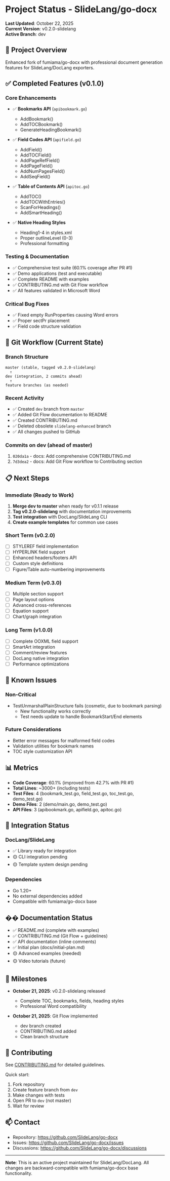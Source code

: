 # Project Status - SlideLang/go-docx

**Last Updated**: October 22, 2025  
**Current Version**: v0.2.0-slidelang  
**Active Branch**: dev

## 🎯 Project Overview

Enhanced fork of fumiama/go-docx with professional document generation features for SlideLang/DocLang exporters.

## ✅ Completed Features (v0.1.0)

### Core Enhancements
- ✅ **Bookmarks API** (`apibookmark.go`)
  - AddBookmark()
  - AddTOCBookmark()
  - GenerateHeadingBookmark()
  
- ✅ **Field Codes API** (`apifield.go`)
  - AddField()
  - AddTOCField()
  - AddPageRefField()
  - AddPageField()
  - AddNumPagesField()
  - AddSeqField()
  
- ✅ **Table of Contents API** (`apitoc.go`)
  - AddTOC()
  - AddTOCWithEntries()
  - ScanForHeadings()
  - AddSmartHeading()
  
- ✅ **Native Heading Styles**
  - Heading1-4 in styles.xml
  - Proper outlineLevel (0-3)
  - Professional formatting

### Testing & Documentation
- ✅ Comprehensive test suite (60.1% coverage after PR #1)
- ✅ Demo applications (test and executable)
- ✅ Complete README with examples
- ✅ CONTRIBUTING.md with Git Flow workflow
- ✅ All features validated in Microsoft Word

### Critical Bug Fixes
- ✅ Fixed empty RunProperties causing Word errors
- ✅ Proper sectPr placement
- ✅ Field code structure validation

## 🔄 Git Workflow (Current State)

### Branch Structure
```
master (stable, tagged v0.2.0-slidelang)
  ↑
dev (integration, 2 commits ahead)
  ↑
feature branches (as needed)
```

### Recent Activity
- ✅ Created `dev` branch from `master`
- ✅ Added Git Flow documentation to README
- ✅ Created CONTRIBUTING.md
- ✅ Deleted obsolete `slidelang-enhanced` branch
- ✅ All changes pushed to GitHub

### Commits on dev (ahead of master)
1. `020da1a` - docs: Add comprehensive CONTRIBUTING.md
2. `7d3dea2` - docs: Add Git Flow workflow to Contributing section

## 📋 Next Steps

### Immediate (Ready to Work)
1. **Merge dev to master** when ready for v0.1.1 release
2. **Tag v0.2.0-slidelang** with documentation improvements
3. **Test integration** with DocLang/SlideLang CLI
4. **Create example templates** for common use cases

### Short Term (v0.2.0)
- [ ] STYLEREF field implementation
- [ ] HYPERLINK field support
- [ ] Enhanced headers/footers API
- [ ] Custom style definitions
- [ ] Figure/Table auto-numbering improvements

### Medium Term (v0.3.0)
- [ ] Multiple section support
- [ ] Page layout options
- [ ] Advanced cross-references
- [ ] Equation support
- [ ] Chart/graph integration

### Long Term (v1.0.0)
- [ ] Complete OOXML field support
- [ ] SmartArt integration
- [ ] Comment/review features
- [ ] DocLang native integration
- [ ] Performance optimizations

## 🐛 Known Issues

### Non-Critical
- TestUnmarshalPlainStructure fails (cosmetic, due to bookmark parsing)
  - New functionality works correctly
  - Test needs update to handle BookmarkStart/End elements

### Future Considerations
- Better error messages for malformed field codes
- Validation utilities for bookmark names
- TOC style customization API

## 📊 Metrics

- **Code Coverage**: 60.1% (improved from 42.7% with PR #1)
- **Total Lines**: ~3000+ (including tests)
- **Test Files**: 4 (bookmark_test.go, field_test.go, toc_test.go, demo_test.go)
- **Demo Files**: 2 (demo/main.go, demo_test.go)
- **API Files**: 3 (apibookmark.go, apifield.go, apitoc.go)

## 🚀 Integration Status

### DocLang/SlideLang
- ✅ Library ready for integration
- 🟡 CLI integration pending
- 🟡 Template system design pending

### Dependencies
- Go 1.20+
- No external dependencies added
- Compatible with fumiama/go-docx base

## �� Documentation Status

- ✅ README.md (complete with examples)
- ✅ CONTRIBUTING.md (Git Flow + guidelines)
- ✅ API documentation (inline comments)
- ✅ Initial plan (docs/initial-plan.md)
- 🟡 Advanced examples (needed)
- 🟡 Video tutorials (future)

## 🎉 Milestones

- **October 21, 2025**: v0.2.0-slidelang released
  - Complete TOC, bookmarks, fields, heading styles
  - Professional Word compatibility
  
- **October 21, 2025**: Git Flow implemented
  - dev branch created
  - CONTRIBUTING.md added
  - Clean branch structure

## 🤝 Contributing

See [CONTRIBUTING.md](CONTRIBUTING.md) for detailed guidelines.

Quick start:
1. Fork repository
2. Create feature branch from `dev`
3. Make changes with tests
4. Open PR to `dev` (not master)
5. Wait for review

## 📫 Contact

- Repository: https://github.com/SlideLang/go-docx
- Issues: https://github.com/SlideLang/go-docx/issues
- Discussions: https://github.com/SlideLang/go-docx/discussions

---

**Note**: This is an active project maintained for SlideLang/DocLang. All changes are backward-compatible with fumiama/go-docx base functionality.
